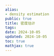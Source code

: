 ```yaml
---
alias:
- density estimation
public: true
title: 密度估计
tags:
date: 2024-10-05
updated: 2024-10-05
toc: true
mathjax: true
---
```

